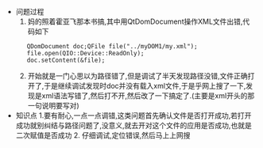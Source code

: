 - 问题过程
  1. 妈的照着霍亚飞那本书搞,其中用QtDomDocument操作XML文件出错,代码如下
  ```
	 QDomDocument doc;QFile file("../myDOM1/my.xml");
	 file.open(QIO::Device::ReadOnly);
	 doc.setContent(&file);
  ```
  2. 开始就是一门心思以为路径错了,但是调试了半天发现路径没错,文件正确打开了,于是继续调试发现时doc并没有载入xml文件,于是乎网上搜了一下,发现是xml语法写错了,然后打不开,然后改了一下搞定了.(主要是xml开头的那一句说明要写对)
- 知识点
  1.要有耐心,一点一点调错,这类问题首先确认文件是否打开成功,若打开成功就别纠结与路径问题了,没意义,就去开对这个文件的应用是否成功,也就是二次赋值是否成功   2. 仔细调试,定位错误,然后马上上网搜

